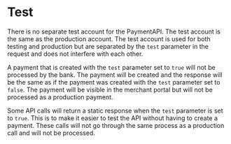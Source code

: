 # Test

<include from="Snippets-PaymentAPI.md" element-id="snippet-header"></include>

There is no separate test account for the PaymentAPI. The test account is the same as the production account. The test account is used for both testing and production but are separated by the `test` parameter in the request and does not interfere with each other.

A payment that is created with the `test` parameter set to `true` will not be processed by the bank. The payment will be created and the response will be the same as if the payment was created with the `test` parameter set to `false`. The payment will be visible in the merchant portal but will not be processed as a production payment.

Some API calls will return a static response when the `test` parameter is set to `true`. This is to make it easier to test the API without having to create a payment. These calls will not go through the same process as a production call and will not be processed.